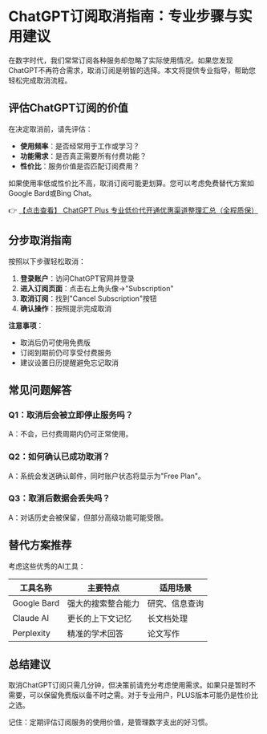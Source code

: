 # ChatGPT订阅取消指南：专业步骤与实用建议

在数字时代，我们常常订阅各种服务却忽略了实际使用情况。如果您发现ChatGPT不再符合需求，取消订阅是明智的选择。本文将提供专业指导，帮助您轻松完成取消流程。

## 评估ChatGPT订阅的价值

在决定取消前，请先评估：

- **使用频率**：是否经常用于工作或学习？
- **功能需求**：是否真正需要所有付费功能？
- **性价比**：服务价值是否匹配订阅费用？

如果使用率低或性价比不高，取消订阅可能更划算。您可以考虑免费替代方案如Google Bard或Bing Chat。

👉 [【点击查看】 ChatGPT Plus 专业低价代开通优惠渠道整理汇总（全程质保）](https://bit.ly/DaiKai)

## 分步取消指南

按照以下步骤轻松取消：

1. **登录账户**：访问ChatGPT官网并登录
2. **进入订阅页面**：点击右上角头像→"Subscription"
3. **取消订阅**：找到"Cancel Subscription"按钮
4. **确认操作**：按照提示完成取消

**注意事项**：
- 取消后仍可使用免费版
- 订阅到期前仍可享受付费服务
- 建议设置日历提醒避免忘记取消

## 常见问题解答

### Q1：取消后会被立即停止服务吗？
A：不会，已付费周期内仍可正常使用。

### Q2：如何确认已成功取消？
A：系统会发送确认邮件，同时账户状态将显示为"Free Plan"。

### Q3：取消后数据会丢失吗？
A：对话历史会被保留，但部分高级功能可能受限。

## 替代方案推荐

考虑这些优秀的AI工具：

| 工具名称 | 主要特点 | 适用场景 |
|---------|--------|---------|
| Google Bard | 强大的搜索整合能力 | 研究、信息查询 |
| Claude AI | 更长的上下文记忆 | 长文档处理 |
| Perplexity | 精准的学术回答 | 论文写作 |

## 总结建议

取消ChatGPT订阅只需几分钟，但决策前请充分考虑使用需求。如果只是暂时不需要，可以保留免费版以备不时之需。对于专业用户，PLUS版本可能仍是性价比之选。

记住：定期评估订阅服务的使用价值，是管理数字支出的好习惯。